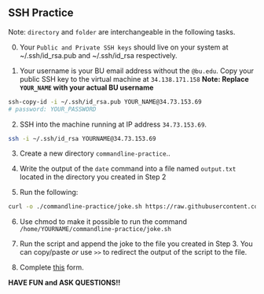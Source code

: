 ## SSH Practice

Note: `directory` and `folder` are interchangeable in the following tasks.

0. Your `Public and Private SSH keys` should live on your system at ~/.ssh/id_rsa.pub and ~/.ssh/id_rsa respectively.

1. Your username is your BU email address without the `@bu.edu`. Copy your public SSH key to the virtual machine at `34.138.171.158`
   **Note: Replace `YOUR_NAME` with your actual BU username**

```bash
ssh-copy-id -i ~/.ssh/id_rsa.pub YOUR_NAME@34.73.153.69
# password: YOUR_PASSWORD
```

2. SSH into the machine running at IP address `34.73.153.69`.

```bash
ssh -i ~/.ssh/id_rsa YOURNAME@34.73.153.69
```

3. Create a new directory `commandline-practice`..

4. Write the output of the `date` command into a file named `output.txt` located in the directory you created in Step 2

6. Run the following:

```bash
curl -o ./commandline-practice/joke.sh https://raw.githubusercontent.com/DS219/spark-seprep/main/joke.sh
```

6. Use chmod to make it possible to run the command `/home/YOURNAME/commandline-practice/joke.sh`

7. Run the script and append the joke to the file you created in Step 3. You can copy/paste _or_ use `>>` to redirect the output of the script to the file.

8. Complete [this](https://forms.gle/hNTTpmmsGC9yA22z5) form.

**HAVE FUN and ASK QUESTIONS!!**
